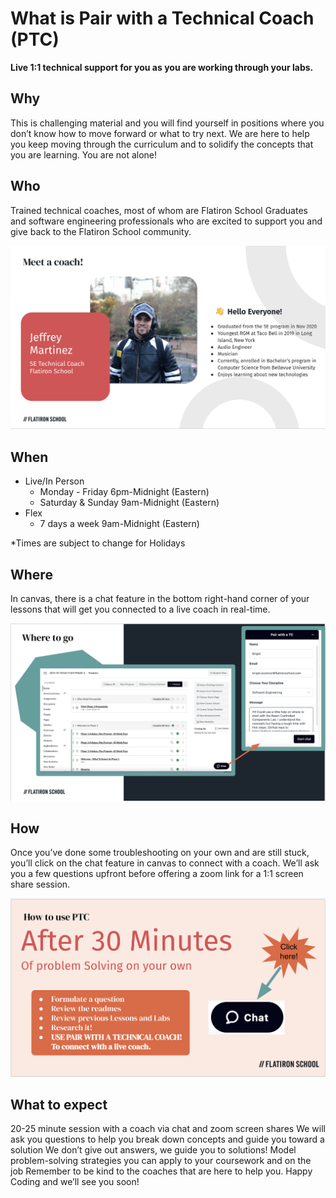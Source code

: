 # What is Pair with a Technical Coach (PTC)

**Live 1:1 technical support for you as you are working through your labs.**  

## Why 
This is challenging material and you will find yourself in positions where you don’t know how to move forward or what to try next.  We are here to help you keep moving through the curriculum and to solidify the concepts that you are learning.  You are not alone! 

## Who 
Trained technical coaches, most of whom are Flatiron School Graduates and software engineering professionals who are excited to support you and give back to the Flatiron School community. 

![image-1](img1.png)

## When
- Live/In Person
    - Monday - Friday 6pm-Midnight (Eastern)
    - Saturday & Sunday 9am-Midnight (Eastern) 
- Flex 
    - 7 days a week  9am-Midnight (Eastern)

*Times are subject to change for Holidays 

## Where 
In canvas, there is a chat feature in the bottom right-hand corner of your lessons that will get you connected to a live coach in real-time. 

![image-2](img2.png)

## How 
Once you’ve done some troubleshooting on your own and are still stuck, you’ll click on the chat feature in canvas to connect with a coach.  We’ll ask you a few questions upfront before offering a zoom link for a 1:1 screen share session. 

![image-3](img3.png)

## What to expect 

20-25 minute session with a coach via chat and zoom screen shares
We will ask you questions to help you break down concepts and guide you toward a solution
We don’t give out answers, we guide you to solutions! 
Model problem-solving strategies you can apply to your coursework and on the job 
Remember to be kind to the coaches that are here to help you. Happy Coding and we’ll see you soon! 


<!-- Images Used -->


